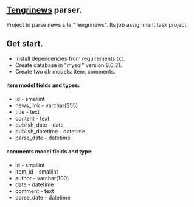 ## [Tengrinews](https://tengrinews.kz/) parser.
Project to parse news site "Tengrinews". 
Its job assignment task project.

## Get start.
- Install dependencies  from requirements.txt.
- Create database in "mysql" version 8.0.21.
- Create two db models: item, comments.
#### item model fields and types:
- id - smallint 
- news_link - varchar(255)
- title - text
- content - text
- publish_date - date
- publish_datetime - datetime
- parse_date - datetime

#### comments model fields and type:
- id - smallint
- item_id - smallint
- author - varchar(100)
- date - datetime
- comment - text
- parse_date - datetime



